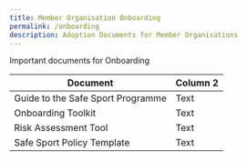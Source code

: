 ```yaml
---
title: Member Organisation Onboarding
permalink: /onboarding
description: Adoption Documents for Member Organisations
---
```

Important documents for Onboarding


| Document | Column 2 | 
| -------- | -------- | 
| Guide to the Safe Sport Programme     | Text     | 
| Onboarding Toolkit     | Text     | 
| Risk Assessment Tool    | Text     | 
| Safe Sport Policy Template    | Text     |